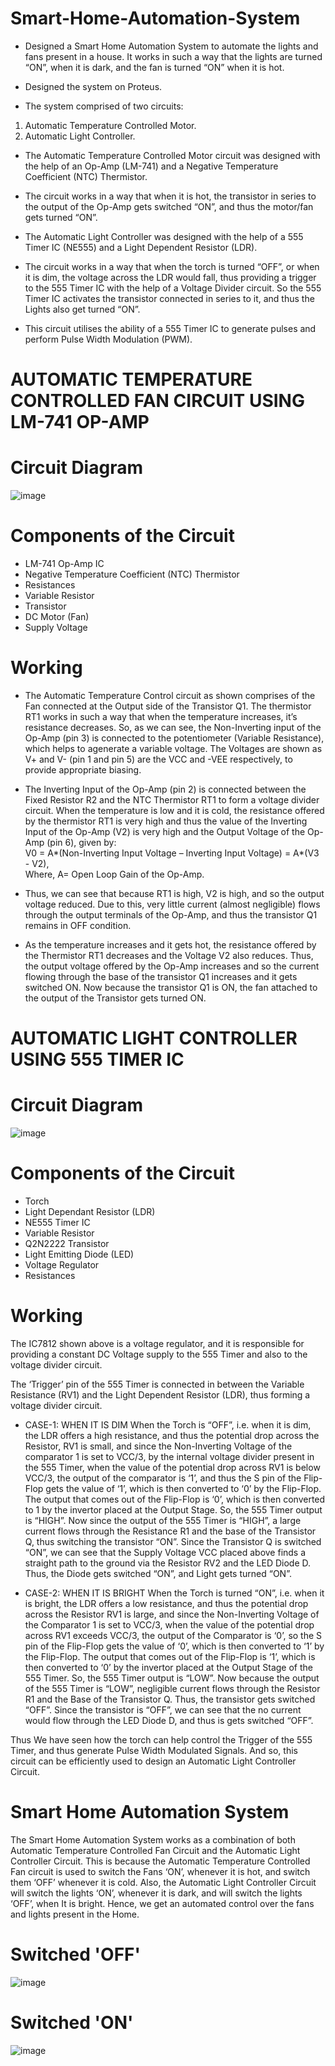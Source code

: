 # Smart-Home-Automation-System
- Designed a Smart Home Automation System to automate the lights and fans present in a house. It works in such a way that the lights are turned “ON”, when it is dark, and the fan is turned “ON” when it is hot.
- Designed the system on Proteus.

- The system comprised of two circuits: 
1. Automatic Temperature Controlled Motor. 
2. Automatic Light Controller.

- The Automatic Temperature Controlled Motor circuit was designed with the help of an Op-Amp (LM-741) and a Negative Temperature Coefficient (NTC) Thermistor. 
- The circuit works in a way that when it is hot, the transistor in series to the output of the Op-Amp gets switched “ON”, and thus the motor/fan gets turned “ON”. 

- The Automatic Light Controller was designed with the help of a 555 Timer IC (NE555) and a Light Dependent Resistor (LDR). 
- The circuit works in a way that when the torch is turned “OFF”, or when it is dim, the voltage across the LDR would fall, thus providing a trigger to the 555 Timer IC with the help of a Voltage Divider circuit.
So the 555 Timer IC activates the transistor connected in series to it, and thus the Lights also get turned “ON”. 
- This circuit utilises the ability of a 555 Timer IC to generate pulses and perform Pulse Width Modulation (PWM).

# AUTOMATIC TEMPERATURE CONTROLLED FAN CIRCUIT USING LM-741 OP-AMP

# Circuit Diagram 

![image](https://user-images.githubusercontent.com/68660836/227035306-1ff063df-8060-4774-91b2-491d5d2a549f.png)


# Components of the Circuit

- LM-741 Op-Amp IC 
-	Negative Temperature Coefficient (NTC) Thermistor
-	Resistances
-	Variable Resistor 
-	Transistor 
-	DC Motor (Fan)
-	Supply Voltage  

# Working 

-	The Automatic Temperature Control circuit as shown comprises of the Fan connected at the Output side of the Transistor Q1. The thermistor RT1 works in such a way that when the temperature increases, it’s resistance decreases. So, as we can see, the Non-Inverting input of the Op-Amp (pin 3) is connected to the potentiometer (Variable Resistance), which helps to agenerate a variable voltage. The Voltages are shown as V+ and V- (pin 1 and pin 5) are the VCC and -VEE respectively, to provide appropriate biasing. 

-	The Inverting Input of the Op-Amp (pin 2) is connected between the Fixed Resistor R2 and the NTC Thermistor RT1 to form a voltage divider circuit. When the temperature is low and it is cold, the resistance offered by the thermistor RT1 is very high and thus the value of the Inverting Input of the Op-Amp (V2) is very high and the Output Voltage of the Op-Amp (pin 6), given by:  
V0 = A*(Non-Inverting Input Voltage – Inverting Input Voltage) = A*(V3 - V2),                   
Where, A= Open Loop Gain of the Op-Amp.

-	Thus, we can see that because RT1 is high, V2 is high, and so the output voltage reduced. Due to this, very little current (almost negligible) flows through the output terminals of the Op-Amp, and thus the transistor Q1 remains in OFF condition.

-	As the temperature increases and it gets hot, the resistance offered by the Thermistor RT1 decreases and the Voltage V2 also reduces. Thus, the output voltage offered by the Op-Amp increases and so the current flowing through the base of the transistor Q1 increases and it gets switched ON. Now because the transistor Q1 is ON, the fan attached to the output of the Transistor gets turned ON.

# AUTOMATIC LIGHT CONTROLLER USING 555 TIMER IC

# Circuit Diagram

![image](https://user-images.githubusercontent.com/68660836/227035237-eb551e08-3bb5-4bd6-a4da-8010960669bf.png)


# Components of the Circuit

-	Torch
-	Light Dependant Resistor (LDR)
-	NE555 Timer IC
-	Variable Resistor 
-	Q2N2222 Transistor
-	Light Emitting Diode (LED)
-	Voltage Regulator 
-	Resistances

# Working 

The IC7812 shown above is a voltage regulator, and it is responsible for providing a constant DC Voltage supply to the 555 Timer and also to the voltage divider circuit.

The ‘Trigger’ pin of the 555 Timer is connected in between the Variable Resistance (RV1) and the Light Dependent Resistor (LDR), thus forming a voltage divider circuit.

-	CASE-1: WHEN IT IS DIM
When the Torch is “OFF”, i.e. when it is dim, the LDR offers a high resistance, and thus the potential drop across the Resistor, RV1 is small, and since the Non-Inverting Voltage of the comparator 1 is set to VCC/3, by the internal voltage divider present in the 555 Timer, when the value of the potential drop across RV1 is below VCC/3, the output of the comparator is ‘1’, and thus the S pin of the Flip-Flop gets the value of ‘1’, which is then converted to ‘0’ by the Flip-Flop. The output that comes out of the Flip-Flop is ‘0’, which is then converted to 1 by the invertor placed at the Output Stage. So, the 555 Timer output is “HIGH”. 
Now since the output of the 555 Timer is “HIGH”, a large current flows through the Resistance R1 and the base of the Transistor Q, thus switching the transistor “ON”. Since the Transistor Q is switched “ON”, we can see that the Supply Voltage VCC placed above finds a straight path to the ground via the Resistor RV2 and the LED Diode D. Thus, the Diode gets switched “ON”, and Light gets turned “ON”.

-	CASE-2: WHEN IT IS BRIGHT
When the Torch is turned “ON”, i.e. when it is bright, the LDR offers a low resistance, and thus the potential drop across the Resistor RV1 is large, and since the Non-Inverting Voltage of the Comparator 1 is set to VCC/3, when the value of the potential drop across RV1 exceeds VCC/3, the output of the Comparator is ‘0’, so the S pin of the Flip-Flop gets the value of ‘0’, which is then converted to ‘1’ by the Flip-Flop. The output that comes out of the Flip-Flop is ‘1’, which is then converted to ‘0’ by the invertor placed at the Output Stage of the 555 Timer. So, the 555 Timer output is “LOW”. 
Now because the output of the 555 Timer is “LOW”, negligible current flows through the Resistor R1 and the Base of the Transistor Q. Thus, the transistor gets switched “OFF”. Since the transistor is “OFF”, we can see that the no current would flow through the LED Diode D, and thus is gets switched “OFF”.

Thus We have seen how the torch can help control the Trigger of the 555 Timer, and thus generate Pulse Width Modulated Signals. And so, this circuit can be efficiently used to design an Automatic Light Controller Circuit. 

# Smart Home Automation System

The Smart Home Automation System works as a combination of both Automatic Temperature Controlled Fan Circuit and the Automatic Light Controller Circuit. This is
because the Automatic Temperature Controlled Fan circuit is used to switch the Fans ‘ON’, whenever it is hot, and switch them ‘OFF’ whenever it is cold. Also, the
Automatic Light Controller Circuit will switch the lights ‘ON’, whenever it is dark, and will switch the lights ‘OFF’, when It is bright. Hence, we get an automated
control over the fans and lights present in the Home. 

# Switched 'OFF'

![image](https://user-images.githubusercontent.com/68660836/227035480-64984ae5-b24a-401f-a4b3-08422da030c1.png)

# Switched 'ON'

![image](https://user-images.githubusercontent.com/68660836/227035567-1e1b2229-f0c3-4777-bf49-056311b62a4c.png)




